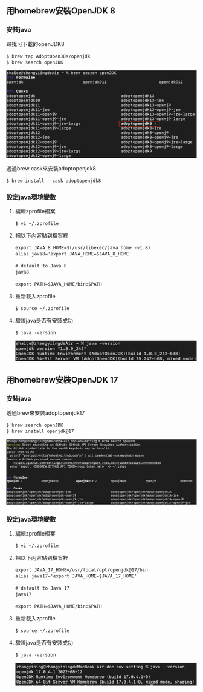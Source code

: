 ## 用homebrew安裝OpenJDK 8
### 安裝java
尋找可下載的openJDK8
```
$ brew tap AdoptOpenJDK/openjdk
$ brew search openJDK
```
![search_openJDK.png](./install_java_env/search_openJDK_for_java8.png)

透過brew cask來安裝adoptopenjdk8
```
$ brew install --cask adoptopenjdk8
```

### 設定java環境變數
1. 編輯zprofile檔案
    ```
    $ vi ~/.zprofile
    ```
2. 把以下內容貼到檔案裡
    ```
    export JAVA_8_HOME=$(/usr/libexec/java_home -v1.8)
    alias java8='export JAVA_HOME=$JAVA_8_HOME'
    
    # default to Java 8
    java8

    export PATH=$JAVA_HOME/bin:$PATH
    ```
3. 重新載入zprofile
    ```
    $ source ~/.zprofile
    ```
4. 驗證java是否有安裝成功
    ```
    $ java -version
    ```
    ![check_java_is_available.png](install_java_env/check_java8_is_available.png)


## 用homebrew安裝OpenJDK 17
### 安裝java
透過brew來安裝adoptopenjdk17
```
$ brew search openJDK
$ brew install openjdk@17
```
![search_openJDK.png](./install_java_env/search_openJDK_for_java17.png)

### 設定java環境變數
1. 編輯zprofile檔案
    ```
    $ vi ~/.zprofile
    ```
2. 把以下內容貼到檔案裡
    ```
    export JAVA_17_HOME=/usr/local/opt/openjdk@17/bin
    alias java17='export JAVA_HOME=$JAVA_17_HOME'
    
    # default to Java 17
    java17

    export PATH=$JAVA_HOME/bin:$PATH
    ```
3. 重新載入zprofile
    ```
    $ source ~/.zprofile
    ```
4. 驗證java是否有安裝成功
    ```
    $ java -version
    ```
    ![check_java_is_available.png](install_java_env/check_java17_is_available.png)